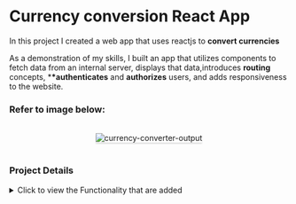 # Currency conversion React App

In this project I created a web app that uses reactjs to **convert currencies**

As a demonstration of my skills, I built an app that utilizes components to fetch data from an internal server, displays that data,introduces **routing** concepts, \***\*authenticates** and **authorizes** users, and adds responsiveness to the website.

### Refer to image below:

<br/>
<div style="text-align: center;">
    <img src="https://res.cloudinary.com/strawhat/image/upload/v1632542107/currency%20codes/currency_nsj4mc.gif" alt="currency-converter-output" style="max-width:70%;box-shadow:0 2.8px 2.2px rgba(0, 0, 0, 0.12)">
</div>
<br/>

### Project Details

<details>
<summary>Click to view the Functionality that are added</summary>

#### Project Functionality

The app have the following functionalities

- Signup Route

  - To create an account, users will need to provide their email address and password.
  - There will be an error message if the password and confirmation password don't match.

- Login Route

  - Signing up is easy with a valid username and password. Users will be able to
    access their accounts once they've registered.
  - Navigation links are provided in the Navbar for users to access Home, Login, and Signup.
  - Users will be able to view the website responsively in mobile view, tablet view as well

- Home Route

  - The user will have the option of converting their chosen currencies.Initially, USD and INR are set as the currencies.
  - After clicking the logout link, users will be able to navigate to the login page
  - By clicking the currency codes button you are directed to an reactpopup component, where you can click on the currency codes or close the popup to close.

- Forget Password Route
  - In case a user forgets his password, he can update it by using the forget password feature

#### Project Details

- In order to focus my efforts on the functionality of this app rather than styling it, I used Bootstrap for quick styling for most of the components.
- I built a signup page to store user information in local storage, and then I built a login page to cross-check user input with the data in local storage, and if they do not exist, it will show the user an error.
- Upon successfully entering user details and pressing login, the user will be redirected to the home page.
- A flag is saved in local storage when a user enters the home page after clicking login so that I can communicate with the app. The flag is changed to false when the user clicks logout.Only authorized users will be able to access the home page. Everyone else will be redirected to the login page.
- I explored open-source currency database APIs and chose fastforex API.Every time there is a change in the user inputs, the fastforex API will be called and the results will be returned.

### Improvements to come

- The Google sign-in and sign-up functionality needs to be added.
- There will be the ability to store emails and passwords for multiple users.
- To the side of each currency code will be a flag of that country.
- Detailed currency names and codes will be available.
- A user interface and user experience needs to be improved to be attractive.

</details>
